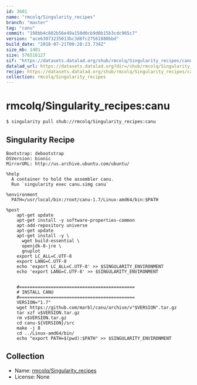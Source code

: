 ```yaml
---
id: 3601
name: "rmcolq/Singularity_recipes"
branch: "master"
tag: "canu"
commit: "198bb4c802b56e49a150d0cb9d0b15b3cdc965c7"
version: "ace63073235013bc3d8fc27561880bbd"
build_date: "2018-07-21T00:28:23.734Z"
size_mb: 1401
size: 576516127
sif: "https://datasets.datalad.org/shub/rmcolq/Singularity_recipes/canu/2018-07-21-198bb4c8-ace63073/ace63073235013bc3d8fc27561880bbd.simg"
datalad_url: https://datasets.datalad.org?dir=/shub/rmcolq/Singularity_recipes/canu/2018-07-21-198bb4c8-ace63073/
recipe: https://datasets.datalad.org/shub/rmcolq/Singularity_recipes/canu/2018-07-21-198bb4c8-ace63073/Singularity
collection: rmcolq/Singularity_recipes
---
```


# rmcolq/Singularity_recipes:canu

```bash
$ singularity pull shub://rmcolq/Singularity_recipes:canu
```

## Singularity Recipe

```singularity
Bootstrap: debootstrap
OSVersion: bionic
MirrorURL: http://us.archive.ubuntu.com/ubuntu/

%help
  A container to hold the assembler canu.
  Run `singularity exec canu.simg canu`

%environment
  PATH=/usr/local/bin:/root/canu-1.7/Linux-amd64/bin:$PATH

%post
    apt-get update
    apt-get install -y software-properties-common
    apt-add-repository universe
    apt-get update
    apt-get install -y \
      wget build-essential \
      openjdk-8-jre \
      gnuplot
    export LC_ALL=C.UTF-8
    export LANG=C.UTF-8
    echo 'export LC_ALL=C.UTF-8' >> $SINGULARITY_ENVIRONMENT
    echo 'export LANG=C.UTF-8' >> $SINGULARITY_ENVIRONMENT


    #============================================
    # INSTALL CANU
    #============================================
    VERSION="1.7"
    wget https://github.com/marbl/canu/archive/v"$VERSION".tar.gz
    tar xzf v$VERSION.tar.gz
    rm v$VERSION.tar.gz
    cd canu-${VERSION}/src
    make -j 8
    cd ../Linux-amd64/bin/
    echo "export PATH=$(pwd):$PATH" >> $SINGULARITY_ENVIRONMENT
```

## Collection

 - Name: [rmcolq/Singularity_recipes](https://github.com/rmcolq/Singularity_recipes)
 - License: None

